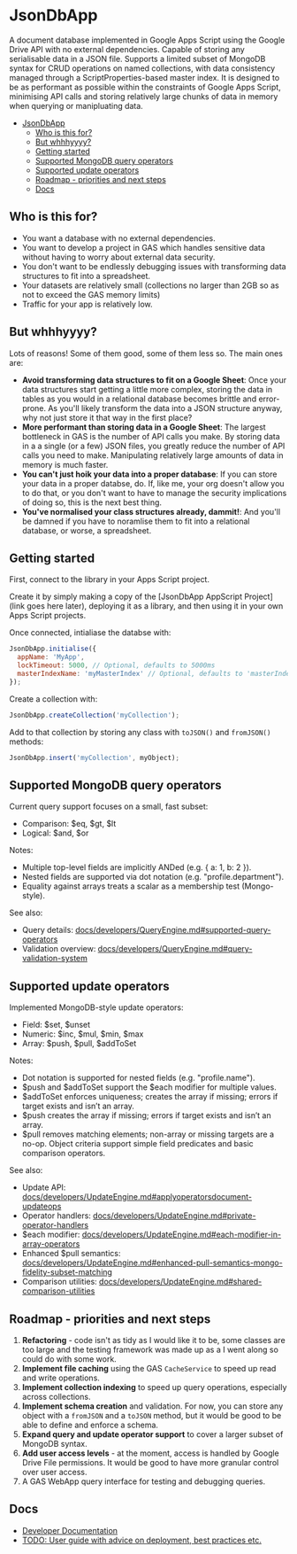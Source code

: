 # JsonDbApp

A document database implemented in Google Apps Script using the Google Drive API with no external dependencies. Capable of storing any serialisable data in a JSON file. Supports a limited subset of MongoDB syntax for CRUD operations on named collections, with data consistency managed through a ScriptProperties-based master index. It is designed to be as performant as possible within the constraints of Google Apps Script, minimising API calls and storing relatively large chunks of data in memory when querying or manipluating data.

- [JsonDbApp](#jsondbapp)
  - [Who is this for?](#who-is-this-for)
  - [But whhhyyyy?](#but-whhhyyyy)
  - [Getting started](#getting-started)
  - [Supported MongoDB query operators](#supported-mongodb-query-operators)
  - [Supported update operators](#supported-update-operators)
  - [Roadmap - priorities and next steps](#roadmap---priorities-and-next-steps)
  - [Docs](#docs)


## Who is this for?

- You want a database with no external dependencies.
- You want to develop a project in GAS which handles sensitive data without having to worry about external data security.
- You don't want to be endlessly debugging issues with transforming data structures to fit into a spreadsheet.
- Your datasets are relatively small (collections no larger than 2GB so as not to exceed the GAS memory limits)
- Traffic for your app is relatively low.


## But whhhyyyy?

Lots of reasons! Some of them good, some of them less so. The main ones are:

- **Avoid transforming data structures to fit on a Google Sheet**: Once your data structures start getting a little more complex, storing the data in tables as you would in a relational database becomes brittle and error-prone. As you'll likely transform the data into a JSON structure anyway, why not just store it that way in the first place?
- **More performant than storing data in a Google Sheet**: The largest bottleneck in GAS is the number of API calls you make. By storing data in a a single (or a few) JSON files, you greatly reduce the number of API calls you need to make. Manipulating relatively large amounts of data in memory is much faster.
- **You can't just hoik your data into a proper database**: If you can store your data in a proper databse, do. If, like me, your org doesn't allow you to do that, or you don't want to have to manage the security implications of doing so, this is the next best thing.
- **You've normalised your class structures already, dammit!**: And you'll be damned if you have to noramlise them to fit into a relational database, or worse, a spreadsheet.

## Getting started

First, connect to the library in your Apps Script project.

Create it by simply making a copy of the [JsonDbApp AppScript Project](link goes here later), deploying it as a library, and then using it in your own Apps Script projects.

Once connected, intialiase the databse with:

```javascript
JsonDbApp.initialise({
  appName: 'MyApp',
  lockTimeout: 5000, // Optional, defaults to 5000ms
  masterIndexName: 'myMasterIndex' // Optional, defaults to 'masterIndex'
});
```

Create a collection with:

```javascript
JsonDbApp.createCollection('myCollection');
```

Add to that collection by storing any class with `toJSON()` and `fromJSON()` methods:

```javascript
JsonDbApp.insert('myCollection', myObject);
```

## Supported MongoDB query operators

Current query support focuses on a small, fast subset:

- Comparison: $eq, $gt, $lt
- Logical: $and, $or

Notes:
- Multiple top-level fields are implicitly ANDed (e.g. { a: 1, b: 2 }).
- Nested fields are supported via dot notation (e.g. "profile.department").
- Equality against arrays treats a scalar as a membership test (Mongo-style).

See also:
- Query details: [docs/developers/QueryEngine.md#supported-query-operators](docs/developers/QueryEngine.md#supported-query-operators)
- Validation overview: [docs/developers/QueryEngine.md#query-validation-system](docs/developers/QueryEngine.md#query-validation-system)

## Supported update operators

Implemented MongoDB-style update operators:

- Field: $set, $unset
- Numeric: $inc, $mul, $min, $max
- Array: $push, $pull, $addToSet

Notes:
- Dot notation is supported for nested fields (e.g. "profile.name").
- $push and $addToSet support the $each modifier for multiple values.
- $addToSet enforces uniqueness; creates the array if missing; errors if target exists and isn’t an array.
- $push creates the array if missing; errors if target exists and isn’t an array.
- $pull removes matching elements; non-array or missing targets are a no-op. Object criteria support simple field predicates and basic comparison operators.

See also:
- Update API: [docs/developers/UpdateEngine.md#applyoperatorsdocument-updateops](docs/developers/UpdateEngine.md#applyoperatorsdocument-updateops)
- Operator handlers: [docs/developers/UpdateEngine.md#private-operator-handlers](docs/developers/UpdateEngine.md#private-operator-handlers)
- $each modifier: [docs/developers/UpdateEngine.md#each-modifier-in-array-operators](docs/developers/UpdateEngine.md#each-modifier-in-array-operators)
- Enhanced $pull semantics: [docs/developers/UpdateEngine.md#enhanced-pull-semantics-mongo-fidelity-subset-matching](docs/developers/UpdateEngine.md#enhanced-pull-semantics-mongo-fidelity-subset-matching)
- Comparison utilities: [docs/developers/UpdateEngine.md#shared-comparison-utilities](docs/developers/UpdateEngine.md#shared-comparison-utilities)

## Roadmap - priorities and next steps

1. **Refactoring** - code isn't as tidy as I would like it to be, some classes are too large and the testing framework was made up as a I went along so could do with some work.
2. **Implement file caching** using the GAS `CacheService` to speed up read and write operations. 
3. **Implement collection indexing** to speed up query operations, especially across collections.
4. **Implement schema creation** and validation. For now, you can store any object with a `fromJSON` and a `toJSON` method, but it would be good to be able to define and enforce a schema.
5. **Expand query and update operator support** to cover a larger subset of MongoDB syntax.
6. **Add user access levels** - at the moment, access is handled by Google Drive File permissions. It would be good to have more granular control over user access.
7. A GAS WebApp query interface for testing and debugging queries.

## Docs

- [Developer Documentation](docs/developers/README.md)
- [TODO: User guide with advice on deployment, best practices etc.](TODO)


